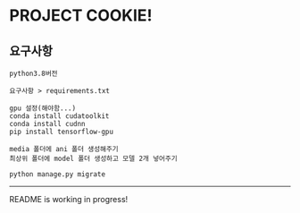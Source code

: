 # PROJECT COOKIE!

## 요구사항 
    python3.8버전
    
    요구사항 > requirements.txt

    gpu 설정(해야함...)
    conda install cudatoolkit
    conda install cudnn
    pip install tensorflow-gpu

    media 폴더에 ani 폴더 생성해주기
    최상위 폴더에 model 폴더 생성하고 모델 2개 넣어주기

    python manage.py migrate

--------------------------

README is working in progress!
